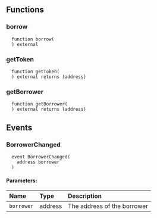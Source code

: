 



## Functions
### borrow
```solidity
  function borrow(
  ) external
```




### getToken
```solidity
  function getToken(
  ) external returns (address)
```




### getBorrower
```solidity
  function getBorrower(
  ) external returns (address)
```





## Events
### BorrowerChanged
```solidity
  event BorrowerChanged(
    address borrower
  )
```


#### Parameters:
| Name                           | Type          | Description                                    |
| :----------------------------- | :------------ | :--------------------------------------------- |
|`borrower`| address | The address of the borrower
